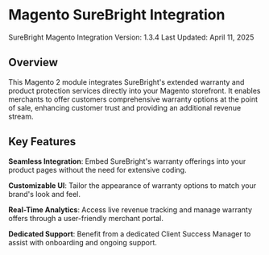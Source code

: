 # Magento SureBright Integration

SureBright Magento Integration
Version: 1.3.4
Last Updated: April 11, 2025​

## Overview
This Magento 2 module integrates SureBright's extended warranty and product protection services directly into your Magento storefront. 
It enables merchants to offer customers comprehensive warranty options at the point of sale, enhancing customer trust and providing an additional revenue stream.​


## Key Features
**Seamless Integration**: Embed SureBright's warranty offerings into your product pages without the need for extensive coding.​


**Customizable UI**: Tailor the appearance of warranty options to match your brand's look and feel.​

**Real-Time Analytics**: Access live revenue tracking and manage warranty offers through a user-friendly merchant portal.​

**Dedicated Support**: Benefit from a dedicated Client Success Manager to assist with onboarding and ongoing support.
